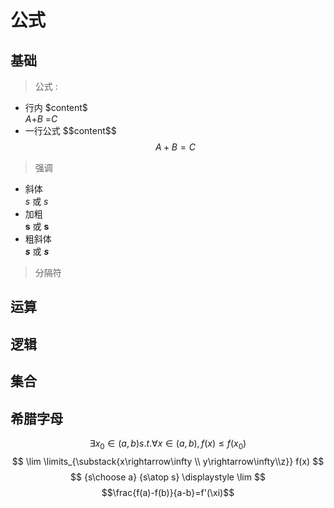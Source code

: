 # 公式

## 基础
> 公式 :
+ 行内 \$content\$    
$A$+$B$ =$C$
+ 一行公式 \$\$content\$\$    
$$ A+B=C$$
>  强调
+ 斜体   
  _s_ 或 *s*
+ 加粗   
  __s__ 或 **s**
+ 粗斜体   
  ___s___ 或 ***s***
> 分隔符

## 运算

## 逻辑

## 集合

## 希腊字母

$$ \exists   x_0 \in \big(a,b) s.t.\forall x \in (a,b),f(x)\leq f(x_0)$$
$$ \lim \limits_{\substack{x\rightarrow\infty \\ y\rightarrow\infty\\z}} f(x) $$
$$ {s\choose a} {s\atop s} \displaystyle \lim  $$
$$\frac{f(a)-f(b)}{a-b}=f'(\xi)$$